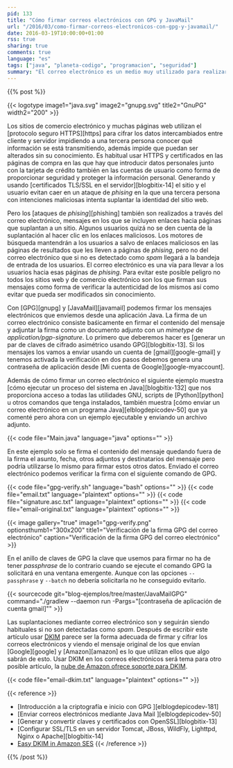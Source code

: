 ```yaml
---
pid: 133
title: "Cómo firmar correos electrónicos con GPG y JavaMail"
url: "/2016/03/como-firmar-correos-electronicos-con-gpg-y-javamail/"
date: 2016-03-19T10:00:00+01:00
rss: true
sharing: true
comments: true
language: "es"
tags: ["java", "planeta-codigo", "programacion", "seguridad"]
summary: "El correo electrónico es un medio muy utilizado para realizar ataques de _phising_, algunos son muy burdos pero seguramente algunos usuarios sin muchos conocimientos caen víctimas de ellos y aún los usuarios con conocimientos también pueden serlo si están bien realizados y muestran un correo electrónico exactamente igual que el que intentan suplantar. Los usuarios son las víctimas pero si los sitios web que envían los correos electrónicos legítimos los firmasen digitalmente sería una garantía más para proteger a sus usuarios, pudiendo detectar de otra forma el _spam_ y _phising_. En este artículo muestro a modo de ejemplo como firmar un correo electrónico con GPG y JavaMail e igualmente podría utilizarse para cifrarlo, aunque usar DKIM sería lo más apropiado."
---
```


{{% post %}}

{{< logotype image1="java.svg" image2="gnupg.svg" title2="GnuPG" width2="200" >}}

Los sitios de comercio electrónico y muchas páginas web utilizan el [protocolo seguro HTTPS][https] para cifrar los datos intercambiados entre cliente y servidor impidiendo a una tercera persona conocer qué información se está transmitiendo, además impide que puedan ser alterados sin su conocimiento. Es habitual usar HTTPS y certificados en las páginas de compra en las que hay que introducir datos personales junto con la tarjeta de crédito también en las cuentas de usuario como forma de proporcionar seguridad y proteger la información personal. Generando y usando [certificados TLS/SSL en el servidor][blogbitix-14] el sitio y el usuario evitan caer en un ataque de _phising_ en la que una tercera persona con intenciones maliciosas intenta suplantar la identidad del sitio web.

Pero los [ataques de _phising_][phishing] también son realizados a través del correo electrónico, mensajes en los que se incluyen enlaces hacia páginas que suplantan a un sitio. Algunos usuarios quizá no se den cuenta de la suplantación al hacer clic en los enlaces maliciosos. Los motores de búsqueda mantendrán a los usuarios a salvo de enlaces maliciosos en las páginas de resultados que les lleven a páginas de _phising_, pero no del correo electrónico que si no es detectado como _spam_ llegará a la bandeja de entrada de los usuarios. El correo electrónico es una vía para llevar a los usuarios hacia esas páginas de _phising_. Para evitar este posible peligro no todos los sitios web y de comercio electrónico son los que firman sus mensajes como forma de verificar la autenticidad de los mismos así como evitar que pueda ser modificados sin conocimiento.

Con [GPG][gnupg] y [JavaMail][javamail] podemos firmar los mensajes electrónicos que enviemos desde una aplicación Java. La firma de un correo electrónico consiste baśicamente en firmar el contenido del mensaje y adjuntar la firma como un documento adjunto con un _mimetype_ de _application/pgp-signature_. Lo primero que deberemos hacer es [generar un par de claves de cifrado asimétrico usando GPG][blogbitix-13]. Si los mensajes los vamos a enviar usando un cuenta de [gmail][google-gmail] y tenemos activada la verificación en dos pasos debemos genera una contraseña de aplicación desde [Mi cuenta de Google][google-myaccount].

Además de cómo firmar un correo electrónico el siguiente ejemplo muestra [cómo ejecutar un proceso del sistema en Java][blogbitix-132] que nos proporciona acceso a todas las utilidades GNU, scripts de [Python][python] u otros comandos que tenga instalados, también muestra [cómo enviar un correo electrónico en un programa Java][elblogdepicodev-50] que ya comenté pero ahora con un ejemplo ejecutable y enviando un archivo adjunto.

{{< code file="Main.java" language="java" options="" >}}

En este ejemplo solo se firma el contenido del mensaje quedando fuera de la firma el asunto, fecha, otros adjuntos y destinatarios del mensaje pero podría utilizarse lo mismo para firmar estos otros datos. Enviado el correo electrónico podemos verificar la firma con el siguiente comando de GPG.

{{< code file="gpg-verify.sh" language="bash" options="" >}}
{{< code file="email.txt" language="plaintext" options="" >}}
{{< code file="signature.asc.txt" language="plaintext" options="" >}}
{{< code file="email-original.txt" language="plaintext" options="" >}}

{{< image
    gallery="true"
    image1="gpg-verify.png" optionsthumb1="300x200" title1="Verificación de la firma GPG del correo electrónico"
    caption="Verificación de la firma GPG del correo electrónico" >}}

En el anillo de claves de GPG la clave que usemos para firmar no ha de tener _passphrase_ de lo contrario cuando se ejecute el comando GPG la solicitará en una ventana emergente. Aunque con las opciones <code>--passphrase</code> y <code>--batch</code> no debería solicitarla no he conseguido evitarlo.

{{< sourcecode git="blog-ejemplos/tree/master/JavaMailGPG" command="./gradlew --daemon run -Pargs=\"[contraseña de aplicación de cuenta gmail]\"" >}}

Las suplantaciones mediante correo electrónico son y seguirán siendo habituales si no son detectadas como _spam_. Después de escribir este artículo usar [<abbr title="DomainKeys Identified Mail">DKIM</abbr>](https://es.wikipedia.org/wiki/DomainKeys_Identified_Mail) parece ser la forma adecuada de firmar y cifrar los correos electrónicos y viendo el mensaje original de los que envían [Google][google] y [Amazon][amazon] es lo que utilizan ellos que algo sabrán de esto. Usar DKIM en los correos electrónicos será tema para otro posible artículo, la [nube de Amazon ofrece soporte para DKIM](https://docs.aws.amazon.com/ses/latest/DeveloperGuide/easy-dkim.html).

{{< code file="email-dkim.txt" language="plaintext" options="" >}}

{{< reference >}}
* [Introducción a la criptografía e inicio con GPG ][elblogdepicodev-181]
* [Enviar correos electrónicos mediante Java Mail ][elblogdepicodev-50]
* [Generar y convertir claves y certificados con OpenSSL][blogbitix-13]
* [Configurar SSL/TLS en un servidor Tomcat, JBoss, WildFly, Lighttpd, Nginx o Apache][blogbitix-14]
* [Easy DKIM in Amazon SES](https://docs.aws.amazon.com/ses/latest/DeveloperGuide/easy-dkim.html)
{{< /reference >}}

{{% /post %}}
